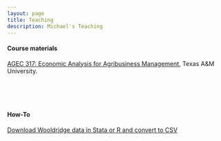 ```yaml
---
layout: page
title: Teaching
description: Michael's Teaching
---
```


#### Course materials
[AGEC 317: Economic Analysis for Agribusiness Management](https://github.com/econ-by-mb/agec317), Texas A&M University.

<br/>
<br/>
<br/>

#### How-To
[Download Wooldridge data in Stata or R and convert to CSV](http://michael-black.github.io/pages/Wooldridge-Data)





<!-- Note: this is how to write a comment in HTML. Everything in here won't show up on your webpage.-->

<!--
To increase the size of the title, use fewer # in front of the paper title.
To decrease the size of the title, use more #.
To remove the italics, remove the * before and after the description
To remove the underline from the title, remove the <u> tags (<u> and </u>)
-->
